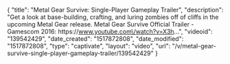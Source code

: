 {
    "title": "Metal Gear Survive: Single-Player Gameplay Trailer",
    "description": "Get a look at base-building, crafting, and luring zombies off of cliffs in the upcoming Metal Gear release. Metal Gear Survive Official Trailer - Gamescom 2016: https:\/\/www.youtube.com\/watch?v=X3h...",
    "videoid": "139542429",
    "date_created": "1517872808",
    "date_modified": "1517872808",
    "type": "captivate",
    "layout": "video",
    "url": "\/v\/metal-gear-survive-single-player-gameplay-trailer\/139542429"
}